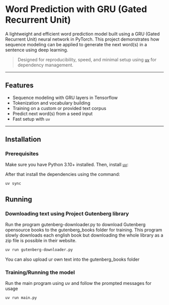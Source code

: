 # Word Prediction with GRU (Gated Recurrent Unit)

A lightweight and efficient word prediction model built using a GRU (Gated Recurrent Unit) neural network in PyTorch. This project demonstrates how sequence modeling can be applied to generate the next word(s) in a sentence using deep learning.

>  Designed for reproducibility, speed, and minimal setup using [`uv`](https://github.com/astral-sh/uv) for dependency management.

---

## Features

-  Sequence modeling with GRU layers in Tensorflow
-  Tokenization and vocabulary building
-  Training on a custom or provided text corpus
-  Predict next word(s) from a seed input
-  Fast setup with `uv`

---

## Installation

### Prerequisites

Make sure you have Python 3.10+ installed. Then, install [`uv`](https://github.com/astral-sh/uv):

After that install the dependencies using the command:
```bash
uv sync 
```

## Running

### Downloading text using Project Gutenberg library

Run the program gutenberg-downloader.py to download Gutenberg opensource books to the gutenberg_books folder for training. This program slowly downloads each english book but downloading the whole library as a zip file is possible in their website.

```bash
uv run gutenberg-downloader.py
```
You can also upload ur own text into the gutenberg_books folder

### Training/Running the model 

Run the main program using uv and follow the prompted messages for usage

```bash
uv run main.py
```
